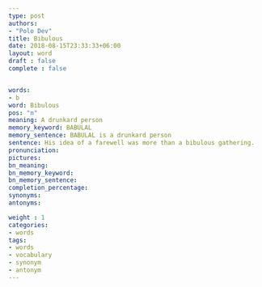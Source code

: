```yaml
---
type: post
authors:
- "Polo Dev"
title: Bibulous
date: 2018-08-15T23:33:33+06:00
layout: word
draft : false
complete : false


words:
- b
word: Bibulous
pos: "n"
meaning: A drunkard person
memory_keyword: BABULAL
memory_sentence: BABULAL is a drunkard person
sentence: His idea of a farewell was more than a bibulous gathering.
pronunciation:
pictures:
bn_meaning: 
bn_memory_keyword: 
bn_memory_sentence:
completion_percentage:
synonyms:
antonyms:

weight : 1
categories:
- words
tags:
- words
- vocabulary
- synonym
- antonym
---
```


